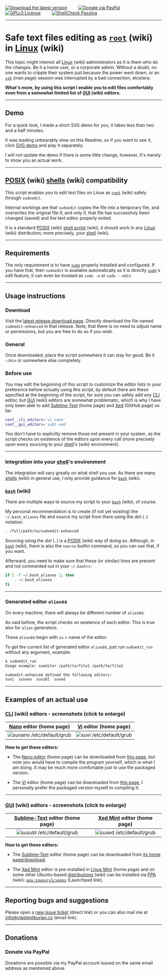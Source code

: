 [![Download the latest version](https://img.shields.io/badge/Download-Latest%20version-orange)](https://github.com/burianvlastimil/sudoedit-enhanced/releases/latest) &nbsp; &nbsp; &nbsp; &nbsp; [![Donate via PayPal](https://img.shields.io/badge/Donate%20%24-via%20PayPal-%23013088)](https://github.com/burianvlastimil/sudoedit-enhanced#donations) &nbsp; &nbsp; &nbsp; &nbsp; [![GPLv3 License](https://img.shields.io/badge/License-Unlicense-blue.svg)](https://github.com/burianvlastimil/sudoedit-enhanced/blob/master/LICENSE) &nbsp; &nbsp; &nbsp; &nbsp; [![ShellCheck Passing](https://img.shields.io/badge/ShellCheck-Passing-brightgreen)](https://github.com/burianvlastimil/sudoedit-enhanced)

***

# Safe text files editing as [`root`](https://en.wikipedia.org/wiki/Superuser#Unix_and_Unix-like) (wiki) in [Linux](https://en.wikipedia.org/wiki/Linux) (wiki)

This topic might interest all [Linux](https://en.wikipedia.org/wiki/Linux) (wiki) administrators as it is them who do the changes. Be it a home user, or a corporate admin. Without a doubt, no one wants to cripple their system just because the power went down, or an [`ssh`](https://linux.die.net/man/1/ssh) (man page) session was interrupted by a bad connection, etcetera.

**What's more, by using this script I enable you to edit files comfortably even from a somewhat limited list of [GUI](https://en.wikipedia.org/wiki/Graphical_user_interface) (wiki) editors.**

***

## Demo

For a quick look, I made a short SVG demo for you, it takes less than two and a half minutes.

It was loading unbearably slow on this Readme, so if you want to see it, click [SVG demo](https://www.vlastimilburian.cz/github_images/sudoedit-enhanced--demo-2021.svg) and play it separately.

I will not update the demo if there is some little change, however, it's merely to show you an actual work.

***

## [POSIX](https://en.wikipedia.org/wiki/POSIX) (wiki) [shells](https://en.wikipedia.org/wiki/Unix_shell) (wiki) compatibility

This script enables you to edit text files on Linux as [`root`](https://en.wikipedia.org/wiki/Superuser#Unix_and_Unix-like) (wiki) safely through `sudoedit`.

Internal workings are that `sudoedit` copies the file into a temporary file, and overwrites the original file if, and only if, that file has successfuly been changed (saved) and the text editor properly exited.

It is a standard [POSIX](https://en.wikipedia.org/wiki/POSIX) (wiki) [shell script](https://en.wikipedia.org/wiki/Shell_script) (wiki), it should work in any [Linux](https://en.wikipedia.org/wiki/Linux) (wiki) distribution; more precisely, your [shell](https://en.wikipedia.org/wiki/Unix_shell) (wiki).

***

## Requirements

The only requirement is to have [`sudo`](https://linux.die.net/man/8/sudo) properly installed and configured. If you have that, then `sudoedit` is available automatically as it is directly [`sudo`](https://linux.die.net/man/8/sudo)'s _edit_ feature, it can even be invoked as `sudo -e` or `sudo --edit`.

***

## Usage instructions

### Download

Visit the [latest release download page](https://github.com/burianvlastimil/sudoedit-enhanced/releases/latest). Directly download the file named `sudoedit-enhanced` in that release. Note, that there is no need to adjust name or permissions, but you are free to do so if you wish.

### General

Once downloaded, place the script somewhere it can stay for good. Be it `~/bin` or somewhere else completely.

### Before use

You may edit the beginning of this script to customize the editor lists to your preference before actually using this script, by default there are these specified at the beginning of the script, for sure you can safely add any [CLI](https://en.wikipedia.org/wiki/Command-line_interface) editor, but [GUI](https://en.wikipedia.org/wiki/Graphical_user_interface) (wiki) editors are somewhat problematic, which is why I have only been able to add [Sublime-Text](https://www.sublimetext.com/) (home page) and [Xed](https://github.com/linuxmint/xed) (GitHub page) so far:

```bash
conf__cli_editors='vi nano'
conf__gui_editors='subl xed'
```

You don't have to explicitly remove those not present in your system, as the script checks on existence of the editors upon every call (more precisely upon every sourcing to your [shell](https://en.wikipedia.org/wiki/Unix_shell)'s (wiki) environment).

***

### Integration into your [shell](https://en.wikipedia.org/wiki/Unix_shell)'s environment

The integration will vary greatly on what shell you use. As there are many [shells](https://en.wikipedia.org/wiki/Unix_shell) (wiki) in general use, I only provide guidance for [`bash`](https://en.wikipedia.org/wiki/Bash_%28Unix_shell%29) (wiki).

### [`bash`](https://en.wikipedia.org/wiki/Bash_%28Unix_shell%29) (wiki)

There are multiple ways to source my script to your [`bash`](https://en.wikipedia.org/wiki/Bash_%28Unix_shell%29) (wiki), of course.

My personal recommendation is to create (if not yet existing) the `~/.bash_aliases` file and source my script from there using the _dot_ (`.`) notation:

```bash
. /full/path/to/sudoedit-enhanced
```

Sourcing using the _dot_ (`.`) is a [POSIX](https://en.wikipedia.org/wiki/POSIX) (wiki) way of doing so. Although, in [`bash`](https://en.wikipedia.org/wiki/Bash_%28Unix_shell%29) (wiki), there is also the `source` builtin command, so you can use that, if you want.

Afterward, you need to make sure that these (or similar) lines are present and not commented out in your `~/.bashrc`:

```bash
if [ -f ~/.bash_aliases ]; then
    . ~/.bash_aliases
fi
```

***

### Generated editor `alias`es

On every machine, there will always be different number of `alias`es.

As said before, the script checks on existence of each editor. This is true also for `alias` generators.

These `alias`es begin with `su` + name of the editor.

To get the current list of generated editor `alias`es, just run `sudoedit_run` without any argument, example:

```bash
$ sudoedit_run
Usage example: sueditor /path/to/file1 /path/to/file2

sudoedit-enhanced defined the following editors:
suvi  sunano  susubl  suxed
```

***

## Examples of an actual use

### [CLI](https://en.wikipedia.org/wiki/Command-line_interface) (wiki) editors - screenshots (click to enlarge)

[Nano](https://www.nano-editor.org/) editor (home page) | [Vi](https://www.vim.org/) editor (home page)
:-------------------------:|:-------------------------:
![sunano /etc/default/grub](https://www.vlastimilburian.cz/github_images/sudoedit-enhanced--sunano--2021-oct-04.png) | ![suvi /etc/default/grub](https://www.vlastimilburian.cz/github_images/sudoedit-enhanced--suvi--2021-oct-04.png)

**How to get these editors:**

- The [Nano editor](https://www.nano-editor.org/) (home page) can be downloaded from [this page](https://www.nano-editor.org/download.php), but note you would have to compile the program yourself, which is what I am doing. It may be much more comfortable just to use the packaged version.

- The [Vi](https://www.vim.org/) editor (home page) can be downloaded from [this page](https://www.vim.org/download.php), I personally prefer the packaged version myself to compiling it.

***

### [GUI](https://en.wikipedia.org/wiki/Graphical_user_interface) (wiki) editors - screenshots (click to enlarge)

[Sublime-Text](https://www.sublimetext.com/) editor (home page) | [Xed Mint](https://community.linuxmint.com/software/view/xed) editor (home page)
:-------------------------:|:-------------------------:
![susubl /etc/default/grub](https://www.vlastimilburian.cz/github_images/sudoedit-enhanced--susubl--2021-sep-29.png) | ![suxed /etc/default/grub](https://www.vlastimilburian.cz/github_images/sudoedit-enhanced--suxed--2021-sep-29.png)

**How to get these editors:**

- The [Sublime-Text](https://www.sublimetext.com/) editor (home page) can be downloaded from [its home page/download](https://www.sublimetext.com/download);

- The [Xed Mint](https://community.linuxmint.com/software/view/xed) editor is pre-installed in [Linux Mint](https://linuxmint.com/) (home page) and on some other Ubuntu-based [distributions](https://en.wikipedia.org/wiki/Linux_distribution) (wiki) can be installed via [PPA](https://en.wikipedia.org/wiki/Ubuntu#Package_Archives) (wiki): [`ppa:savoury1/xapps`](https://launchpad.net/~savoury1/+archive/ubuntu/xapps) (Launchpad link).

***

## Reporting bugs and suggestions

Please open a [new issue ticket](https://github.com/burianvlastimil/sudoedit-enhanced/issues/new) (direct link) or you can also mail me at [info@vlastimilburian.cz](mailto:info@vlastimilburian.cz) (email link).

***

## Donations

### Donate via PayPal

Donations are possible via my PayPal account issued on the same email address as mentioned above.

